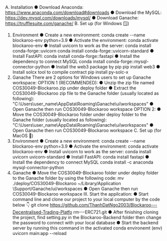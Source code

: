 A. Installation
● Download Anaconda: https://www.anaconda.com/download#downloads
● Download the MySQL: https://dev.mysql.com/downloads/mysql/
● Download Ganache: https://trufflesuite.com/ganache/
B. Set up (for Windows 🪟)
1. Environment
● Create a new environment:
conda create --name blockaroo-env python=3.9
● Activate the environment:
conda activate blockaroo-env
● Install uvicorn to work as the server:
conda install conda-forge::uvicorn
conda install conda-forge::uvicorn-standard
● Install FastAPI:
conda install conda-forge::fastapi
● Install the dependency to connect MySQL
conda install conda-forge::mysql-connector-python
● Install the web3 package by pip
pip install web3
● Install solcx tool to compile contract
pip install py-solc-x
2. Ganache
There are 2 options for Windows users to set up Ganache workspace:
OPTION 1 (RECOMMENDED):
● Unzip the zip file named COS30049-Blockaroo.zip under deploy folder
● Extract the COS30049-Blockaroo zip file to the Ganache folder (usually located as
following): "C:\Users\user_name\AppData\Roaming\Ganache\ui\workspaces"
● Open Ganache then run COS30049-Blockaroo workspace
OPTION 2:
● Move the COS30049-Blockaroo folder under deploy folder to the Ganache folder
(usually located as following):
"C:\Users\user_name\AppData\Roaming\Ganache\ui\workspaces"
● Open Ganache then run COS30049-Blockaroo workspace
C. Set up (for MacOS 🍎)
1. Environment
● Create a new environment:
conda create --name blockaroo-env python=3.9
● Activate the environment:
conda activate blockaroo-env
● Install uvicorn to work as the server:
conda install uvicorn uvicorn-standard
● Install FastAPI:
conda install fastapi
● Install the dependency to connect MySQL
conda install -c anaconda mysql-connector-python
2. Ganache
● Move the COS30049-Blockaroo folder under deploy folder to the Ganache folder by
using the following code:
mv ./deploy/COS30049-Blockaroo ~/Library/Application \Support/Ganache/ui/workspaces
● Open Ganache then run COS30049-Blockaroo workspace
III. Start the appilcation:
● Start command line and clone our project to your local computer by the code below 👇
git clone
https://github.com/ThanhDatNgo2003/Blockaroo---Decentralised-Trading-Platfo
rm---ERC721.git
● After finishing cloning the project, find setting.py in the Blockaroo-Backend folder then
change the password to connect with your local database
● Start the backend server by running this command in the activated conda environemt
(env)
uvicorn main:app --reload
